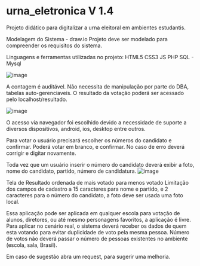 # urna_eletronica V 1.4

Projeto didático para digitalizar a urna eleitoral em ambientes estudantis.

Modelagem do Sistema - draw.io
Projeto deve ser modelado para compreender os requisitos do sistema.

Linguagens e ferramentas utilizadas no projeto:
  HTML5
  CSS3
  JS
  PHP
  SQL - Mysql

![image](https://github.com/user-attachments/assets/161c4643-70ed-4346-8a59-34be7cc98936)


  A contagem é auditável. Não necessita de manipulação por parte do DBA, tabelas auto-gerenciaveis.
  O resultado da votação poderá ser acessado pelo localhost/resultado.

![image](https://github.com/user-attachments/assets/2bef932a-ccf0-47aa-96fd-6156203deef7)

  O acesso via navegador foi escolhido devido a necessidade de suporte a diversos dispositivos, android, ios, desktop entre outros.

  Para votar o usuário precisará escolher os números do candidato e confirmar. Poderá votar em branco, e confirmar.
  No caso de erro deverá corrigir e digitar novamente.

  Toda vez que um usuário inserir o número do candidato deverá exibir a foto, nome do candidato, partido, número de candidatura.
![image](https://github.com/user-attachments/assets/2e75a9de-247f-464d-953d-9d5e0e4ff177)

Tela de Resultado ordenada de mais votado para menos votado
Limitação dos campos de cadastro a 15 caracteres para nome e partido, e 2 caracteres para o número do candidato, a foto deve ser usada uma foto local.

Essa aplicação pode ser aplicada em qualquer escola para votação de alunos, diretores, ou até mesmo personagens favoritos, a aplicação é livre.
Para aplicar no cenário real, o sistema deverá receber os dados de quem esta votando para evitar duplicidade de voto pela mesma pessoa.
Número de votos não deverá passar o número de pessoas existentes no ambiente (escola, sala, Brasil).

Em caso de sugestão abra um request, para sugerir uma melhoria.
